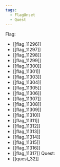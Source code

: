 ```yaml
---
tags:
  - FlagUnset
  - Quest
---
```

Flag:
- [[flag_11296]]
- [[flag_11297]]
- [[flag_11298]]
- [[flag_11299]]
- [[flag_11300]]
- [[flag_11301]]
- [[flag_11303]]
- [[flag_11304]]
- [[flag_11305]]
- [[flag_11306]]
- [[flag_11307]]
- [[flag_11308]]
- [[flag_11309]]
- [[flag_11310]]
- [[flag_11311]]
- [[flag_11312]]
- [[flag_11313]]
- [[flag_11314]]
- [[flag_11315]]
- [[flag_11316]]
- [[flag_11317]]
Quest:
- [[quest_32]]
